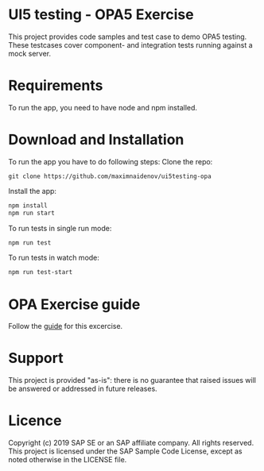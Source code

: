 # UI5 testing - OPA5 Exercise
This project provides code samples and test case to demo OPA5 testing. These testcases cover component- and integration tests running against a mock server.

# Requirements
To run the app, you need to have node and npm installed.

# Download and Installation
To run the app you have to do following steps:
Clone the repo:

```
git clone https://github.com/maximnaidenov/ui5testing-opa
```

Install the app:

```bash
npm install
npm run start
```
To run tests in single run mode:
```bash
npm run test
```
To run tests in watch mode:
```bash
npm run test-start
```

# OPA Exercise guide
Follow the <a href="exercise.md">guide</a> for this excercise. 

# Support
This project is provided "as-is": there is no guarantee that raised issues will be answered or addressed in future releases.

# Licence
Copyright (c) 2019 SAP SE or an SAP affiliate company. All rights reserved. This project is licensed under the SAP Sample Code License, except as noted otherwise in the LICENSE file.